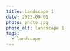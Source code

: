 ```yaml
---
title: Landscape 1
date: 2023-09-01
photo: photo.jpg
photo_alt: landscape 1
tags:
  - landscape
---
```

